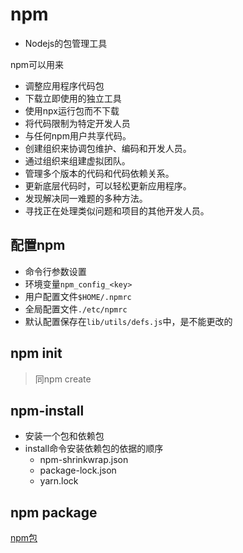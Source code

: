 # npm

- Nodejs的包管理工具

npm可以用来

- 调整应用程序代码包 
- 下载立即使用的独立工具
- 使用npx运行包而不下载
- 将代码限制为特定开发人员
- 与任何npm用户共享代码。
- 创建组织来协调包维护、编码和开发人员。
- 通过组织来组建虚拟团队。
- 管理多个版本的代码和代码依赖关系。
- 更新底层代码时，可以轻松更新应用程序。
- 发现解决同一难题的多种方法。
- 寻找正在处理类似问题和项目的其他开发人员。

## 配置npm

- 命令行参数设置
- 环境变量`npm_config_<key>`
- 用户配置文件`$HOME/.npmrc`
- 全局配置文件`./etc/npmrc`
- 默认配置保存在`lib/utils/defs.js`中，是不能更改的

## npm init

> 同npm create

## npm-install

- 安装一个包和依赖包
- install命令安装依赖包的依据的顺序
  - npm-shrinkwrap.json
  - package-lock.json
  - yarn.lock

## npm package

[npm包](npm_package.md)
